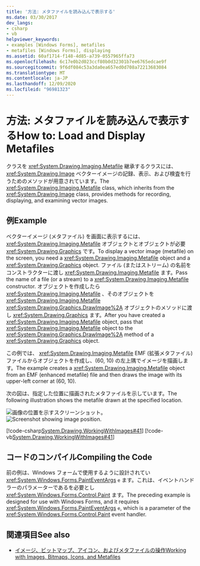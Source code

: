 ```yaml
---
title: '方法: メタファイルを読み込んで表示する'
ms.date: 03/30/2017
dev_langs:
- csharp
- vb
helpviewer_keywords:
- examples [Windows Forms], metafiles
- metafiles [Windows Forms], displaying
ms.assetid: 60af1714-f148-4d85-a739-0557965ffa73
ms.openlocfilehash: 6c17e0b2d023ccf80b0d32301b7ee6765edcae9f
ms.sourcegitcommit: 9f6df084c53a3da0ea657ed0d708a72213683084
ms.translationtype: MT
ms.contentlocale: ja-JP
ms.lasthandoff: 12/09/2020
ms.locfileid: "96981323"
---
```

# <a name="how-to-load-and-display-metafiles"></a><span data-ttu-id="b3385-102">方法: メタファイルを読み込んで表示する</span><span class="sxs-lookup"><span data-stu-id="b3385-102">How to: Load and Display Metafiles</span></span>
<span data-ttu-id="b3385-103">クラスを <xref:System.Drawing.Imaging.Metafile> 継承するクラスには、 <xref:System.Drawing.Image> ベクターイメージの記録、表示、および検査を行うためのメソッドが用意されています。</span><span class="sxs-lookup"><span data-stu-id="b3385-103">The <xref:System.Drawing.Imaging.Metafile> class, which inherits from the <xref:System.Drawing.Image> class, provides methods for recording, displaying, and examining vector images.</span></span>  
  
## <a name="example"></a><span data-ttu-id="b3385-104">例</span><span class="sxs-lookup"><span data-stu-id="b3385-104">Example</span></span>  
 <span data-ttu-id="b3385-105">ベクターイメージ (メタファイル) を画面に表示するには、 <xref:System.Drawing.Imaging.Metafile> オブジェクトとオブジェクトが必要 <xref:System.Drawing.Graphics> です。</span><span class="sxs-lookup"><span data-stu-id="b3385-105">To display a vector image (metafile) on the screen, you need a <xref:System.Drawing.Imaging.Metafile> object and a <xref:System.Drawing.Graphics> object.</span></span> <span data-ttu-id="b3385-106">ファイル (またはストリーム) の名前をコンストラクターに渡し <xref:System.Drawing.Imaging.Metafile> ます。</span><span class="sxs-lookup"><span data-stu-id="b3385-106">Pass the name of a file (or a stream) to a <xref:System.Drawing.Imaging.Metafile> constructor.</span></span> <span data-ttu-id="b3385-107">オブジェクトを作成したら <xref:System.Drawing.Imaging.Metafile> 、そのオブジェクトを <xref:System.Drawing.Imaging.Metafile> <xref:System.Drawing.Graphics.DrawImage%2A> オブジェクトのメソッドに渡し <xref:System.Drawing.Graphics> ます。</span><span class="sxs-lookup"><span data-stu-id="b3385-107">After you have created a <xref:System.Drawing.Imaging.Metafile> object, pass that <xref:System.Drawing.Imaging.Metafile> object to the <xref:System.Drawing.Graphics.DrawImage%2A> method of a <xref:System.Drawing.Graphics> object.</span></span>  
  
 <span data-ttu-id="b3385-108">この例では、 <xref:System.Drawing.Imaging.Metafile> EMF (拡張メタファイル) ファイルからオブジェクトを作成し、(60, 10) の左上隅でイメージを描画します。</span><span class="sxs-lookup"><span data-stu-id="b3385-108">The example creates a <xref:System.Drawing.Imaging.Metafile> object from an EMF (enhanced metafile) file and then draws the image with its upper-left corner at (60, 10).</span></span>  
  
 <span data-ttu-id="b3385-109">次の図は、指定した位置に描画されたメタファイルを示しています。</span><span class="sxs-lookup"><span data-stu-id="b3385-109">The following illustration shows the metafile drawn at the specified location.</span></span>  
  
 <span data-ttu-id="b3385-110">![画像の位置を示すスクリーンショット。](./media/how-to-load-and-display-metafiles/metafile-drawn-specified-location.png "imageposition2")</span><span class="sxs-lookup"><span data-stu-id="b3385-110">![Screenshot showing image position.](./media/how-to-load-and-display-metafiles/metafile-drawn-specified-location.png "imageposition2")</span></span>  
  
 [!code-csharp[System.Drawing.WorkingWithImages#41](~/samples/snippets/csharp/VS_Snippets_Winforms/System.Drawing.WorkingWithImages/CS/Class1.cs#41)]
 [!code-vb[System.Drawing.WorkingWithImages#41](~/samples/snippets/visualbasic/VS_Snippets_Winforms/System.Drawing.WorkingWithImages/VB/Class1.vb#41)]  
  
## <a name="compiling-the-code"></a><span data-ttu-id="b3385-111">コードのコンパイル</span><span class="sxs-lookup"><span data-stu-id="b3385-111">Compiling the Code</span></span>  
 <span data-ttu-id="b3385-112">前の例は、Windows フォームで使用するように設計されてい <xref:System.Windows.Forms.PaintEventArgs> `e` ます。これは、イベントハンドラーのパラメーターであるを必要とし <xref:System.Windows.Forms.Control.Paint> ます。</span><span class="sxs-lookup"><span data-stu-id="b3385-112">The preceding example is designed for use with Windows Forms, and it requires <xref:System.Windows.Forms.PaintEventArgs> `e`, which is a parameter of the <xref:System.Windows.Forms.Control.Paint> event handler.</span></span>  
  
## <a name="see-also"></a><span data-ttu-id="b3385-113">関連項目</span><span class="sxs-lookup"><span data-stu-id="b3385-113">See also</span></span>

- [<span data-ttu-id="b3385-114">イメージ、ビットマップ、アイコン、およびメタファイルの操作</span><span class="sxs-lookup"><span data-stu-id="b3385-114">Working with Images, Bitmaps, Icons, and Metafiles</span></span>](working-with-images-bitmaps-icons-and-metafiles.md)

